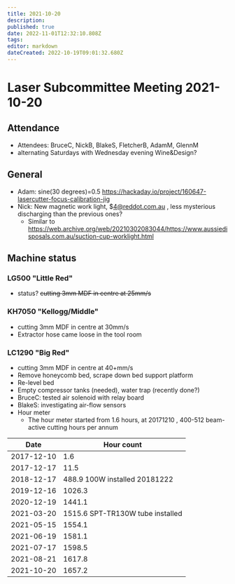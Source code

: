 ```yaml
---
title: 2021-10-20
description: 
published: true
date: 2022-11-01T12:32:10.808Z
tags: 
editor: markdown
dateCreated: 2022-10-19T09:01:32.680Z
---
```


# Laser Subcommittee Meeting 2021-10-20

## Attendance

* Attendees: BruceC, NickB, BlakeS, FletcherB, AdamM, GlennM
* alternating Saturdays with Wednesday evening Wine&Design?

## General

* Adam: sine(30 degrees)=0.5 <https://hackaday.io/project/160647-lasercutter-focus-calibration-jig>
* Nick: New magnetic work light, \$4@reddot.com.au , less mysterious discharging than the previous ones?
  * Similar to <https://web.archive.org/web/20210302083044/https://www.aussiedisposals.com.au/suction-cup-worklight.html>

## Machine status

### LG500 "Little Red"

* status? ~~cutting 3mm MDF in centre at 25mm/s~~

### KH7050 "Kellogg/Middle"

* cutting 3mm MDF in centre at 30mm/s
* Extractor hose came loose in the tool room

### LC1290 "Big Red"

* cutting 3mm MDF in centre at 40+mm/s
* Remove honeycomb bed, scrape down bed support platform
* Re-level bed
* Empty compressor tanks (needed), water trap (recently done?)
* BruceC: tested air solenoid with relay board
* BlakeS: investigating air-flow sensors
* Hour meter
  * The hour meter started from 1.6 hours, at 20171210 , 400-512 beam-active cutting hours per annum

| Date       | Hour count                       |
|------------|----------------------------------|
| 2017-12-10 | 1.6                              |
| 2017-12-17 | 11.5                             |
| 2018-12-17 | 488.9 100W installed 20181222    |
| 2019-12-16 | 1026.3                           |
| 2020-12-19 | 1441.1                           |
| 2021-03-20 | 1515.6 SPT-TR130W tube installed |
| 2021-05-15 | 1554.1                           |
| 2021-06-19 | 1581.1                           |
| 2021-07-17 | 1598.5                           |
| 2021-08-21 | 1617.8                           |
| 2021-10-20 | 1657.2                           |

